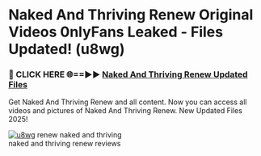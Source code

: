 # Naked And Thriving Renew Original Videos 0nlyFans Leaked - Files Updated! (u8wg)

<h3>🔴 CLICK HERE 🌐==►► <a href="https://tinyurl.com/yckcrads" rel="nofollow">Naked And Thriving Renew Updated Files</a></h3>

Get Naked And Thriving Renew and all content. Now you can access all videos and pictures of Naked And Thriving Renew. New Updated Files 2025!

[![u8wg](https://i.imgur.com/hpKpOFt.gif)](https://tinyurl.com/yckcrads)
renew naked and thriving<br>
naked and thriving renew reviews
